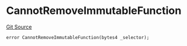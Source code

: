 # CannotRemoveImmutableFunction
[Git Source](https://github.com/thrackle-io/tron/blob/22d59d8913fec75ff35111960d6c2b98915a9f8b/src/protocol/economic/ruleProcessor/RuleProcessorDiamondLib.sol)


```solidity
error CannotRemoveImmutableFunction(bytes4 _selector);
```

